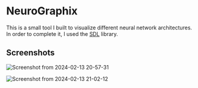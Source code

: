 # NeuroGraphix
This is a small tool I built to visualize different neural network architectures. In order to complete it, I used the [SDL](https://www.libsdl.org/) library.

## Screenshots

![Screenshot from 2024-02-13 20-57-31](https://github.com/OmarAzizi/NeuroGraphix/assets/110500643/6e941bae-5f60-4338-ac69-93e07303f47a)

![Screenshot from 2024-02-13 21-02-12](https://github.com/OmarAzizi/NeuroGraphix/assets/110500643/453b186c-c66b-4427-9c1f-b2aaab7e499a)


